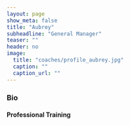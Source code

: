 ```yaml
---
layout: page
show_meta: false
title: "Aubrey"
subheadline: "General Manager"
teaser: ""
header: no
image:
  title: "coaches/profile_aubrey.jpg"
  caption: ""
  caption_url: ""
---
```

### Bio

#### Professional Training
